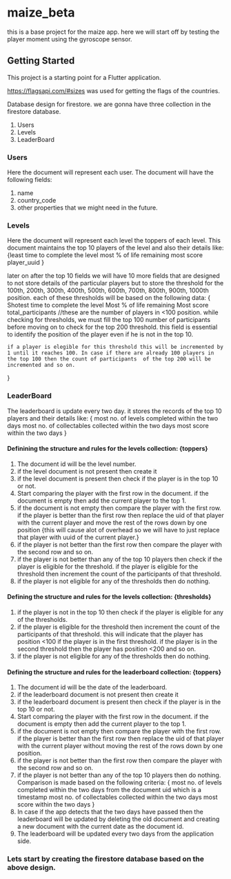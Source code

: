 # maize_beta

this is a base project for the maize app. here we will start off by testing the player moment using the gyroscope sensor.

## Getting Started

This project is a starting point for a Flutter application.

https://flagsapi.com/#sizes was used for getting the flags of the countries.



Database design for firestore.
we are gonna have three collection in the firestore database.
1. Users
2. Levels
3. LeaderBoard

### Users
Here the document will represent each user. The document will have the following fields:
1. name
2. country_code
3. other properties that we might need in the future.

### Levels
Here the document will represent each level the toppers of each level. This document maintains the top 10 players of the level and also their details like:
{least time to complete the level
most % of life remaining
most score
player_uuid
}

later on after the top 10 fields we will have 10 more fields that are designed to not store details of the particular players but to store the threshold for the 100th, 200th, 300th, 400th, 500th, 600th, 700th, 800th, 900th, 1000th position. each of these thresholds will be based on the following data:
{
    Shotest time to complete the level
    Most % of life remaining
    Most score
    total_participants //these are the number of players in <100 position. while checking for thresholds, we must fill the top 100 number of participants before moving on to check for the top 200 threshold. this field is essential to identify the position of the player even if he is not in the top 10. 


    if a player is elegible for this threshold this will be incremented by 1 until it reaches 100. In case if there are already 100 players in the top 100 then the count of participants  of the top 200 will be incremented and so on.  
}

### LeaderBoard
The leaderboard is update every two day. it stores the records of the top 10 players and their details like:
{
    most no. of levels completed within the two days
    most no. of collectables collected within the two days
    most score within the two days
} 



#### Definining the structure and rules for the levels collection: {toppers}
1. The document id will be the level number.
2. if the level document is not present then create it
3. if the level document is present then check if the player is in the top 10 or not. 
4. Start comparing the player with the first row in the document. if the document is empty then add the current player to the top 1.
5. if the document is not empty then compare the player with the first row. if the player is better than the first row then replace the uid of that player with the current player and move the rest of the rows down by one position {this will cause alot of overhead so we will have to just replace that player with uuid of the current player.}
6. if the player is not better than the first row then compare the player with the second row and so on.
7. if the player is not better than any of the top 10 players then check if the player is eligible for the threshold. if the player is eligible for the threshold then increment the count of the participants of that threshold.
8. if the player is not eligible for any of the thresholds then do nothing.

#### Defining the structure and rules for the levels collection: {thresholds}
1. if the player is not in the top 10 then check if the player is eligible for any of the thresholds.
2. if the player is eligible for the threshold then increment the count of the participants of that threshold. this will indicate that the player has position <100 if the player is in the first threshold. if the player is in the second threshold then the player has position <200 and so on.
3. if the player is not eligible for any of the thresholds then do nothing.


#### Defining the structure and rules for the leaderboard collection: {toppers}
1. The document id will be the date of the leaderboard.
2. if the leaderboard document is not present then create it
3. if the leaderboard document is present then check if the player is in the top 10 or not.
4. Start comparing the player with the first row in the document. if the document is empty then add the current player to the top 1.
5. if the document is not empty then compare the player with the first row. if the player is better than the first row then replace the uid of that player with the current player without moving the rest of the rows down by one position.
6. if the player is not better than the first row then compare the player with the second row and so on.
7. if the player is not better than any of the top 10 players then do nothing.
Comparison is made based on the following criteria:
{
    most no. of levels completed within the two days from the document uid which is a timestamp
    most no. of collectables collected within the two days
    most score within the two days
}
8. In case if the app detects that the two days have passed then the leaderboard will be updated by deleting the old document and creating a new document with the current date as the document id.
9. The leaderboard will be updated every two days from the application side. 

### Lets start by creating the firestore database based on the above design.
